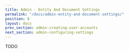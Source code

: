 ```yaml
---
title: Admin - Entity And Document Settings
permalink: "/docs/admin-entity-and-document-settings/"
position: 8
layout: docs
prev_section: admin-creating-user-accounts
next_section: admin-configuring-settings
---
```


TODO
